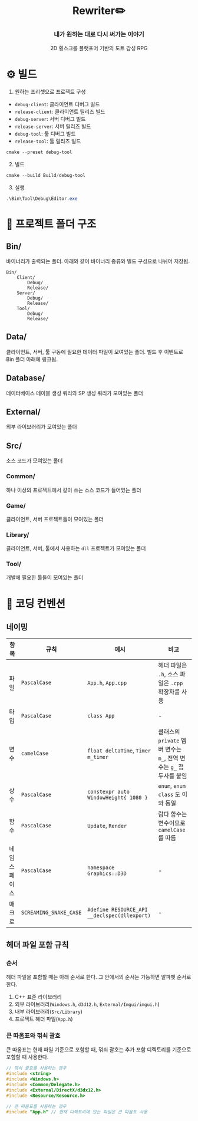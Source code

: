 <div align="center">
	<h1>Rewriter✏️</h1>
	<h3>내가 원하는 대로 다시 써가는 이야기</h3>
	<p>2D 횡스크롤 플랫포머 기반의 도트 감성 RPG</p>
</div>

# ⚙️ 빌드
1. 원하는 프리셋으로 프로젝트 구성
- `debug-client`: 클라이언트 디버그 빌드
- `release-client`: 클라이언트 릴리즈 빌드
- `debug-server`: 서버 디버그 빌드
- `release-server`: 서버 릴리즈 빌드
- `debug-tool`: 툴 디버그 빌드
- `release-tool`: 툴 릴리즈 빌드
```powershell
cmake --preset debug-tool
```

2. 빌드
```powershell
cmake --build Build/debug-tool
```

3. 실행
```powershell
.\Bin\Tool\Debug\Editor.exe
```

# 📁 프로젝트 폴더 구조
## Bin/
바이너리가 출력되는 폴더. 아래와 같이 바이너리 종류와 빌드 구성으로 나뉘어 저장됨.
```
Bin/
	Client/
		Debug/
		Release/
	Server/
		Debug/
		Release/
	Tool/
		Debug/
		Release/
```

## Data/
클라이언트, 서버, 툴 구동에 필요한 데이터 파일이 모여있는 폴더. 빌드 후 이벤트로 Bin 폴더 아래에 링크됨.

## Database/
데이터베이스 테이블 생성 쿼리와 SP 생성 쿼리가 모여있는 폴더

## External/
외부 라이브러리가 모여있는 폴더

## Src/
소스 코드가 모여있는 폴더

### Common/
하나 이상의 프로젝트에서 같이 쓰는 소스 코드가 들어있는 폴더

### Game/
클라이언트, 서버 프로젝트들이 모여있는 폴더

### Library/
클라이언트, 서버, 툴에서 사용하는 `dll` 프로젝트가 모여있는 폴더

### Tool/
개발에 필요한 툴들이 모여있는 폴더

# 📏 코딩 컨벤션
## 네이밍
| 항목 | 규칙 | 예시 | 비고 |
|--|--|--|--|
| 파일 | `PascalCase` | `App.h`, `App.cpp` | 헤더 파일은 `.h`, 소스 파일은 `.cpp` 확장자를 사용
| 타입 | `PascalCase` | `class App` | -
| 변수 | `camelCase` | `float deltaTime`, `Timer m_timer` | 클래스의 `private` 멤버 변수는 `m_`, 전역 변수는 `g_` 접두사를 붙임
| 상수 | `PascalCase` | `constexpr auto WindowHeight{ 1080 }` | `enum`, `enum class` 도 이와 동일
| 함수 | `PascalCase` | `Update`, `Render` | 람다 함수는 변수이므로 `camelCase` 를 따름
| 네임스페이스 | `PascalCase` | `namespace Graphics::D3D` | -
| 매크로 | `SCREAMING_SNAKE_CASE` | `#define RESOURCE_API __declspec(dllexport)` | -

## 헤더 파일 포함 규칙
### 순서
헤더 파일을 포함할 때는 아래 순서로 한다.
그 안에서의 순서는 가능하면 알파벳 순서로 한다.
1. C++ 표준 라이브러리
2. 외부 라이브러리(`Windows.h`, `d3d12.h`, `External/Imgui/imgui.h`)
3. 내부 라이브러리(`Src/Library`)
4. 프로젝트 헤더 파일(`App.h`)
### 큰 따옴표와 꺾쇠 괄호
큰 따옴표는 현재 파일 기준으로 포함할 때, 꺾쇠 괄호는 추가 포함 디렉토리를 기준으로 포함할 때 사용한다.
```cpp
// 꺾쇠 괄호를 사용하는 경우
#include <string>
#include <Windows.h>
#include <Common/Delegate.h>
#include <External/DirectX/d3dx12.h>
#include <Resource/Resource.h>

// 큰 따옴표를 사용하는 경우
#include "App.h" // 현재 디렉토리에 있는 파일은 큰 따옴표 사용
```
